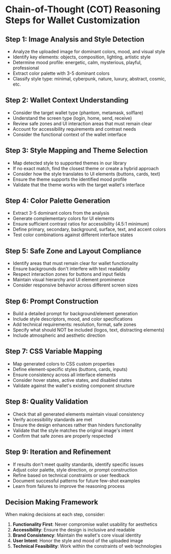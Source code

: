 # Chain-of-Thought (COT) Reasoning Steps for Wallet Customization

## Step 1: Image Analysis and Style Detection
- Analyze the uploaded image for dominant colors, mood, and visual style
- Identify key elements: objects, composition, lighting, artistic style
- Determine mood profile: energetic, calm, mysterious, playful, professional
- Extract color palette with 3-5 dominant colors
- Classify style type: minimal, cyberpunk, nature, luxury, abstract, cosmic, etc.

## Step 2: Wallet Context Understanding  
- Consider the target wallet type (phantom, metamask, solflare)
- Understand the screen type (login, home, send, receive)
- Review safe zones and UI interaction areas that must remain clear
- Account for accessibility requirements and contrast needs
- Consider the functional context of the wallet interface

## Step 3: Style Mapping and Theme Selection
- Map detected style to supported themes in our library
- If no exact match, find the closest theme or create a hybrid approach
- Consider how the style translates to UI elements (buttons, cards, text)
- Ensure the theme supports the identified mood profile
- Validate that the theme works with the target wallet's interface

## Step 4: Color Palette Generation
- Extract 3-5 dominant colors from the analysis
- Generate complementary colors for UI elements
- Ensure sufficient contrast ratios for accessibility (4.5:1 minimum)
- Define primary, secondary, background, surface, text, and accent colors
- Test color combinations against different interface states

## Step 5: Safe Zone and Layout Compliance
- Identify areas that must remain clear for wallet functionality
- Ensure backgrounds don't interfere with text readability
- Respect interaction zones for buttons and input fields
- Maintain visual hierarchy and UI element prominence
- Consider responsive behavior across different screen sizes

## Step 6: Prompt Construction
- Build a detailed prompt for background/element generation
- Include style descriptors, mood, and color specifications
- Add technical requirements: resolution, format, safe zones
- Specify what should NOT be included (logos, text, distracting elements)
- Include atmospheric and aesthetic direction

## Step 7: CSS Variable Mapping
- Map generated colors to CSS custom properties
- Define element-specific styles (buttons, cards, inputs)
- Ensure consistency across all interface elements
- Consider hover states, active states, and disabled states
- Validate against the wallet's existing component structure

## Step 8: Quality Validation
- Check that all generated elements maintain visual consistency
- Verify accessibility standards are met
- Ensure the design enhances rather than hinders functionality
- Validate that the style matches the original image's intent
- Confirm that safe zones are properly respected

## Step 9: Iteration and Refinement
- If results don't meet quality standards, identify specific issues
- Adjust color palette, style direction, or prompt construction
- Refine based on technical constraints or user feedback
- Document successful patterns for future few-shot examples
- Learn from failures to improve the reasoning process

## Decision Making Framework
When making decisions at each step, consider:
1. **Functionality First**: Never compromise wallet usability for aesthetics
2. **Accessibility**: Ensure the design is inclusive and readable
3. **Brand Consistency**: Maintain the wallet's core visual identity
4. **User Intent**: Honor the style and mood of the uploaded image
5. **Technical Feasibility**: Work within the constraints of web technologies